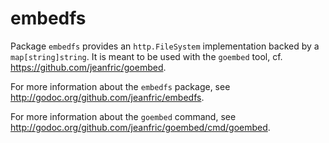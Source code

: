 embedfs
=======

Package `embedfs` provides an `http.FileSystem` implementation backed
by a `map[string]string`.  It is meant to be used with the `goembed`
tool, cf. https://github.com/jeanfric/goembed.

For more information about the `embedfs` package, see
http://godoc.org/github.com/jeanfric/embedfs.

For more information about the `goembed` command, see
http://godoc.org/github.com/jeanfric/goembed/cmd/goembed.
